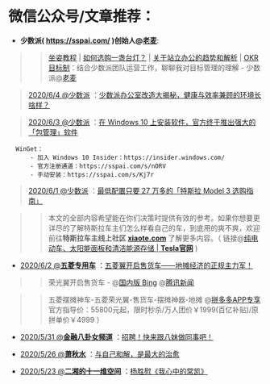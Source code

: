 # 微信公众号/文章推荐：

- **少数派( https://sspai.com/ )创始人@[老麦](https://sspai.com/u/michael/)**:

>> [坐姿](https://sspai.com/series/2)[教程](https://sspai.com/post/40214) | [如何选购一盏台灯？](https://sspai.com/post/60434) | [关于站立办公的趋势和解析](https://sspai.com/post/60581) | [OKR 目标制](https://sspai.com/post/55805)：结合少数派团队运营工作，聊聊我对目标管理的理解  - 少数派@[老麦](https://sspai.com/u/michael/)

> [2020/6/4 @少数派](https://mp.weixin.qq.com/s/wRp7IuUMf9PY7G1uEw1VBw) ：[少数派办公室改造大揭秘，健康与效率兼顾的环境长啥样？](https://go.choong.net/s/wx/20200604/) 

> [2020/6/3 @少数派](https://mp.weixin.qq.com/s/hvpjQojN0Pdeh9gvspsb7Q) ：[在 Windows 10 上安装软件，官方终于推出强大的「包管理」软件](https://mp.weixin.qq.com/s/hvpjQojN0Pdeh9gvspsb7Q) 
  ```
    WinGet：
        - 加入 Windows 10 Insider：https://insider.windows.com/
        - 官方注册通道：https://sspai.com/s/nORV
        - 手动安装：https://sspai.com/s/Kj7r
  ```

> [2020/6/1 @少数派](https://mp.weixin.qq.com/s/IR2_zLpQkVy3ZkILMAFQFA) ：[最低配置只要 27 万多的「特斯拉 Model 3 选购指南」](https://mp.weixin.qq.com/s/IR2_zLpQkVy3ZkILMAFQFA)

>> 本文的全部内容希望能在你们决策时提供有效的参考。如果你想要更详尽的了解特斯拉车主们怎么样看自己的车，到底用的爽不爽，欢迎前往**特斯拉车主线上社区 [xiaote.com](https://www.xiaote.com/)** 了解更多内容。（ 链接@[纯电动车、太阳能面板和清洁能源存储 | **Tesla官网**](https://www.tesla.cn/) )

- [2020/6/2 @**五菱专用车**](https://mp.weixin.qq.com/s/m9PIL8JpISPqTPsz6xHPtw) ：[五菱翼开启售货车——地摊经济的正规主力军！](https://go.choong.net/s/wx/20200602/) 

>> 荣光翼开启售货车 - @[国内版 Bing](https://cn.bing.com/search?q=%E8%8D%A3%E5%85%89%E7%BF%BC%E5%BC%80%E5%90%AF%E5%94%AE%E8%B4%A7%E8%BD%A6)
@[腾讯新闻](https://new.qq.com/omn/20200603/20200603A0R4LL00.html)

>> 五菱摆摊神车-五菱荣光翼-售货车-摆摊神器-地摊 @[拼多多APP专享](https://mobile.yangkeduo.com/goods1.html?_wvx=10&refer_share_uid=4983113097&share_uin=LJQ4X42ML7JQPCKBSHKPQCQOBA_GEXDA&page_from=23&_wv=41729&refer_share_channel=copy_link&refer_share_id=vDEQ024KadTpaJKNuYbslPkJaJchQAi2&share_uid=4983113097&goods_id=132618258722&refer_page_name=login&refer_page_id=10169_1591250476121_mnb3pzyhmn&refer_page_sn=10169) 官方指导价：55800元起，限时秒杀/万人团价￥1999(百亿补贴)/原拼单价￥4999 ）

- [2020/5/31 @**金融八卦女频道**](https://mp.weixin.qq.com/s/jdxh8YJH1LQ-8cI_LgmzZA) ：[招聘！快来跟八妹做同事吧！](https://go.choong.net/s/wx/20200531/) 

- [2020/5/26 @**萧秋水**](https://mp.weixin.qq.com/s/jlHo_DpPNdcH2gfrrPnxPg) ：[与自己和解，是最大的治愈](https://go.choong.net/s/wx/20200526/) 

- [2020/5/23 @**二湘的十一维空间**](https://mp.weixin.qq.com/s/BictcctU3pDx-NO4gY7ggg) ：[杨胜慰《我心中的常凯》](https://go.choong.net/s/wx/20200523/) 
